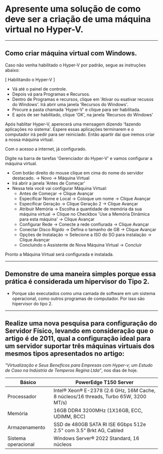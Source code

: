# Apresente uma solução de como deve ser a criação de uma máquina virtual no Hyper-V.

<hr>

## Como criar máquina virtual com Windows.

Caso não venha habilitado o Hyper-V por padrão, segue as instruções abaixo:

[ Habilitando o Hyper-V ]
- Vá até o painel de controle.
- Depois vá para Programas e Recursos.
- Dentro de Programas e recursos, clique em 'Ativar ou esativar recusos do Windows'.
  Irá abrir uma janela 'Recursos do Windows'.
- Procure a pasta chamada 'Hyper-V' e clique para ser habilitada.
- E após de ser habilitado, clique 'OK', na janela 'Recursos do Windows'

Após hablitar  Hyper-V, aperecerá uma mensagem dizendo 'fazendo aplicações no sistema'.
Espere essas aplicações terminarem e o computador irá pedir para ser reiniciado.
Então apartir daí que iremos criar a nossa máquina virtual.


Com o acesso a internet, já configurado.

Digite na barra de tarefas 'Gerenciador do Hyper-V' e vamos configurar a máquina virtual.
 - Com botão direito do mouse clique em cima do nome do servidor destacado. -> Novo -> Máquina Virtual
 - Irá abrir a janela 'Antes de Começar'
 - Nessa tela você vai configurar Máquina Virtual:
   - Antes de Começar -> Clique Avançar
   - Especificar Nome e Local -> Coloque um nome -> Clique Avançar
   - Especificar Geração -> Clique Geração 2 -> Clique Avançar
   - Atribuir Memória -> Escolha a quantidade de memória da sua máquina virtual -> Clique no Checkbox 'Use a Memória Dinãmica para esta máquina' -> Clique Avançar
   - Configurar Rede -> Conecte a rede confiurada -> Clique Avançar
   - Conectar Disco Rígido -> Defina o tamanho de GB  -> Clique Avançar
   - Opções de Instalação -> Selecione a  ISO do SO para instalação  -> Clique Avançar
   - Concluindo o Assistente de Nova Máquina Virtual -> Concluir
   
Pronto a Máquina Virtual será configurada e instalada.

<hr>

## Demonstre de uma maneira simples porque essa prática é considerada um hipervisor do Tipo 2.
- Porque são executados como uma camada de software em um sistema operacional, como outros programas de computador. Por isso são hipervisor do tipo 2.

<hr>

## Realize uma nova pesquisa para configuração do Servidor Físico, levando em consideração que o artigo é de 2011, qual a configuração ideal para um servidor suportar três máquinas virtuais dos mesmos tipos apresentados no artigo:

_"Virtualização e Seus Benefícos para Empresas com Hyper-v; um Estudo de Caso na Indústria de Temperos Regina Ltda”_, nos dias de hoje.


Básico     | PowerEdge T150 Server
--------- | ------
Processador  | Intel® Xeon® E-2378 (2.6 GHz, 16M Cache, 8 núcleos/16 threads, Turbo 65W, 3200 MT/s)
Memória | 16GB DDR4 3200MHz (1X16GB, ECC, UDIMM, BCC)
Armazenamento | SSD de 480GB SATA RI ISE 6Gbps 512e 2.5" com 3.5" Brkt AG, Cabled
Sistema operacional| Windows Server® 2022 Standard, 16 núcleos


